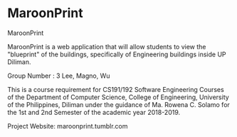 # MaroonPrint
MaroonPrint

MaroonPrint is a web application that will allow students to view the "blueprint" of the buildings, specifically of Engineering buildings inside UP Diliman.

Group Number : 3
Lee, Magno, Wu

This is a course requirement for CS191/192 Software Engineering Courses of the Department of
Computer Science, College of Engineering, University of the Philippines, Diliman under the guidance of
Ma. Rowena C. Solamo for the 1st and 2nd Semester of the academic year 2018-2019.

Project Website: maroonprint.tumblr.com
